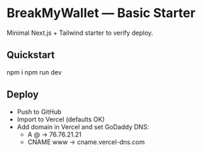 # BreakMyWallet — Basic Starter

Minimal Next.js + Tailwind starter to verify deploy.

## Quickstart
npm i
npm run dev

## Deploy
- Push to GitHub
- Import to Vercel (defaults OK)
- Add domain in Vercel and set GoDaddy DNS:
  - A @ -> 76.76.21.21
  - CNAME www -> cname.vercel-dns.com
